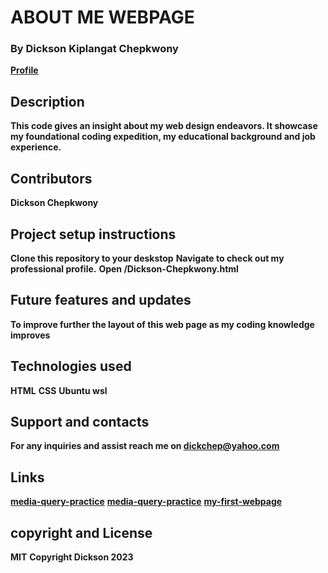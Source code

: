 # ABOUT ME WEBPAGE
      
### By Dickson Kiplangat Chepkwony
  **[Profile](https://github.com/Dkchepkwony1 "Dickson Chepkwony")**

## Description
  **This code gives an insight about my web design endeavors. It showcase my foundational coding expedition, my educational background and job experience.**
## Contributors
  **Dickson Chepkwony**
## Project setup instructions
  **Clone this repository to your deskstop**
  **Navigate to check out my professional profile.**
  **Open /Dickson-Chepkwony.html**
## Future features and updates
**To improve further the layout of this web page as my coding knowledge improves**
## Technologies used
  **HTML**
  **CSS**
  **Ubuntu wsl**
## Support and contacts
  **For any inquiries and assist reach me on dickchep@yahoo.com**
## Links
  **[media-query-practice](https://github.com/Dkchepkwony1/media-query-practice.git)**
  **[media-query-practice](https://github.com/Dkchepkwony1/media-query-practice.git)**
  **[my-first-webpage](https://github.com/Dkchepkwony1/my-first-webpage.git)**

## copyright and License
  **MIT** 
 **Copyright Dickson 2023**

